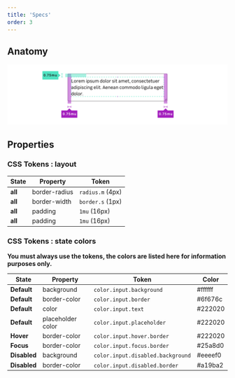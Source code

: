 ```yaml
---
title: 'Specs'
order: 3
---
```


## Anatomy

![TextAreas specs](TextAreas-documentation.png)

## Properties

### CSS Tokens : layout

| State   | Property      | Token            |
| ------- | ------------- | ---------------- |
| **all** | border-radius | `radius.m` (4px) |
| **all** | border-width  | `border.s` (1px) |
| **all** | padding       | `1mu` (16px)     |
| **all** | padding       | `1mu` (16px)     |

### CSS Tokens : state colors

**You must always use the tokens, the colors are listed here for information purposes only.**

| State        | Property          | Token                             | Color   |
| ------------ | ----------------- | --------------------------------- | ------- |
| **Default**  | background        | `color.input.background`          | #ffffff |
| **Default**  | border-color      | `color.input.border`              | #6f676c |
| **Default**  | color             | `color.input.text`                | #222020 |
| **Default**  | placeholder color | `color.input.placeholder`         | #222020 |
| **Hover**    | border-color      | `color.input.hover.border`        | #222020 |
| **Focus**    | border-color      | `color.input.focus.border`        | #25a8d0 |
| **Disabled** | background        | `color.input.disabled.background` | #eeeef0 |
| **Disabled** | border-color      | `color.input.disabled.border`     | #a19ba2 |

